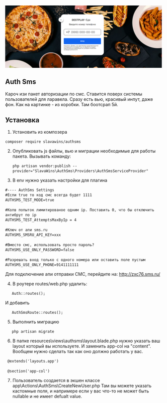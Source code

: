 <p align="center">
<img src="info/logo.png">
</p>
 
## Auth Sms
Кароч изи пакет авторизации по смс. Ставится поверх системы пользователей для ларавела.
Сразу есть вью, красивый инпут, даже фон. Как на картинке - из коробки.
Там боотсрап 5й.
   

## Установка
1) Установить из композера 
```  
composer require slavawins/authsms
```

2) Опубликовать js файлы, вью и миграции необходимые для работы пакета.
Вызывать команду:
   ```
   php artisan vendor:publish --provider="SlavaWins\AuthSms\Providers\AuthSmsServiceProvider"
   ``` 



3) В env нужно указать настройки для плагина
 ```
#---- AuthSms Settings
#Если true то код смс всегда будет 1111
AUTHSMS_TEST_MODE=true

#Колв попыток лимитированое одним ip. Поставить 0, что бы отключить антибрут по ip
AUTHSMS_TEST_AttemptsMaxByIp = 4

#Ключ от апи sms.ru
AUTHSMS_SMSRU_API_KEY=xxx

#Вместо смс, использовать просто пароль?
AUTHSMS_USE_ONLY_PASSWORD=false

#Разрешать вход только с одного номера или оставить поле пустым
AUTHSMS_USE_ONLY_PHONE=9141111111
 ``` 
Для подключение апи отправки СМС, перейдите на:	http://zxc76.sms.ru/



4) В роутере routes/web.php удалить:
 ```
    Auth::routes();
 ``` 
И добавить
 ```
    AuthSmsRoute::routes();
 ``` 



5) Выполнить миграцию
 ```
    php artisan migrate 
 ``` 


6) В папке resources\views\authsms\layout.blade.php  нужно указать ваш layout который вы используете.
И заменить app-col на "content". Вообщем нужно сделать так как оно должно работать у вас.
 ```
  @extends('layouts.app')
  
  @section('app-col')
 ``` 

 
7) Пользователь создается в экшен классе app\Actions\AuthSms\CreateNewUser.php
Там вы можете указать кастомные поля, и напримере если у вас что-то не может быть nullable и не имеет defualt value. 
